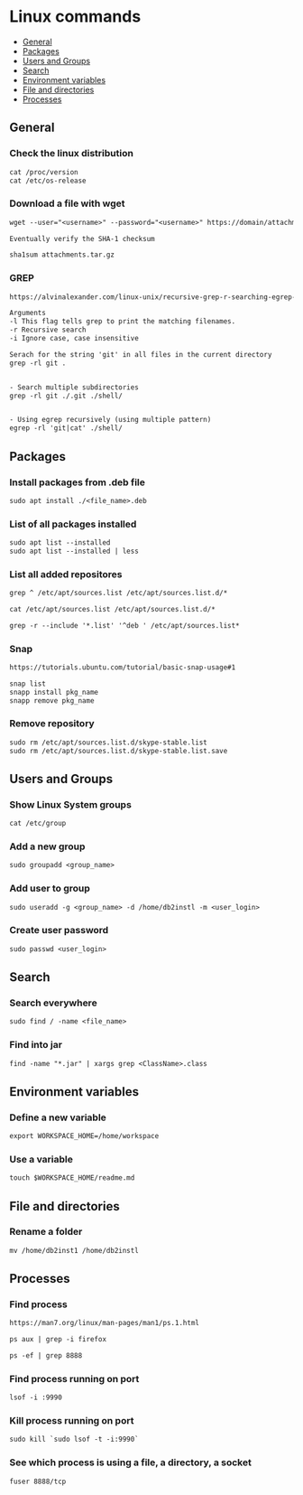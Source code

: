 # Linux commands

* [General](#General)
* [Packages](#Packages)
* [Users and Groups](#Users-and-Groups)
* [Search](#Search)
* [Environment variables](#Environment-variables)
* [File and directories](#File-and-directories)
* [Processes](#Processes)

## General

### Check the linux distribution

```txt
cat /proc/version
cat /etc/os-release
```

### Download a file with wget

```txt
wget --user="<username>" --password="<username>" https://domain/attachments.tar.gz

Eventually verify the SHA-1 checksum

sha1sum attachments.tar.gz
```

### GREP

```txt
https://alvinalexander.com/linux-unix/recursive-grep-r-searching-egrep-find

Arguments
-l This flag tells grep to print the matching filenames.
-r Recursive search
-i Ignore case, case insensitive

Serach for the string 'git' in all files in the current directory
grep -rl git .


- Search multiple subdirectories
grep -rl git ./.git ./shell/


- Using egrep recursively (using multiple pattern)
egrep -rl 'git|cat' ./shell/
```

## Packages

### Install packages from .deb file

```txt
sudo apt install ./<file_name>.deb
```

### List of all packages installed

```txt
sudo apt list --installed
sudo apt list --installed | less
```

### List all added repositores

```txt
grep ^ /etc/apt/sources.list /etc/apt/sources.list.d/*

cat /etc/apt/sources.list /etc/apt/sources.list.d/*

grep -r --include '*.list' '^deb ' /etc/apt/sources.list*
```

### Snap

```txt
https://tutorials.ubuntu.com/tutorial/basic-snap-usage#1

snap list
snapp install pkg_name
snapp remove pkg_name
```

### Remove repository

```txt
sudo rm /etc/apt/sources.list.d/skype-stable.list
sudo rm /etc/apt/sources.list.d/skype-stable.list.save
```

## Users and Groups

### Show Linux System groups

```txt
cat /etc/group
```

### Add a new group

```txt
sudo groupadd <group_name>
```

### Add user to group

```txt
sudo useradd -g <group_name> -d /home/db2instl -m <user_login>
```

### Create user password

```txt
sudo passwd <user_login>
```

## Search

### Search everywhere

```txt
sudo find / -name <file_name>
```

### Find into jar

```txt
find -name "*.jar" | xargs grep <ClassName>.class
```

## Environment variables

### Define a new variable

```txt
export WORKSPACE_HOME=/home/workspace
```

### Use a variable

```txt
touch $WORKSPACE_HOME/readme.md
```

## File and directories

### Rename a folder

```txt
mv /home/db2inst1 /home/db2instl
```

## Processes

### Find process

```txt
https://man7.org/linux/man-pages/man1/ps.1.html

ps aux | grep -i firefox

ps -ef | grep 8888
```

### Find process running on port

```txt
lsof -i :9990
```

### Kill process running on port

```txt
sudo kill `sudo lsof -t -i:9990`
```

### See which process is using a file, a directory, a socket

```txt
fuser 8888/tcp
```
